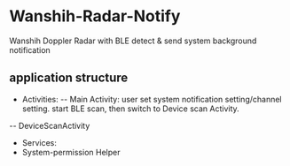 # Wanshih-Radar-Notify
Wanshih Doppler Radar with BLE detect &amp; send system background notification

## application structure
 - Activities:
 -- Main Activity: 
 user set system notification setting/channel setting.
 start BLE scan, then switch to Device scan Activity.
 
 -- DeviceScanActivity
 
 - Services:
 - System-permission Helper
